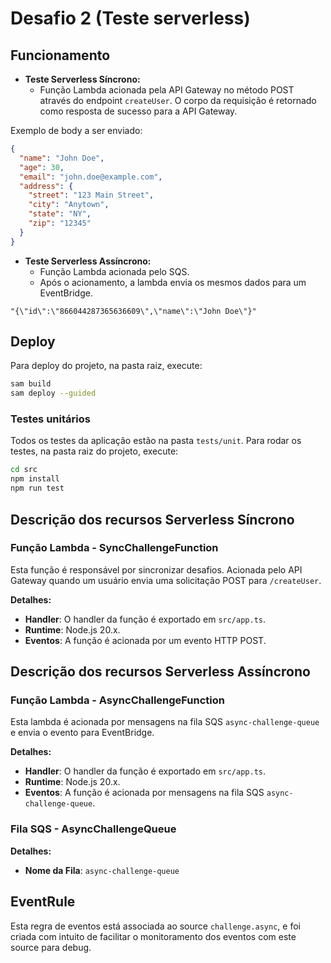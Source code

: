 # Desafio 2 (Teste serverless)

## Funcionamento

- **Teste Serverless Síncrono:**
  - Função Lambda acionada pela API Gateway no método POST através do endpoint `createUser`. O corpo da requisição é retornado como resposta de sucesso para a API Gateway.

Exemplo de body a ser enviado: 

```json
{
  "name": "John Doe",
  "age": 30,
  "email": "john.doe@example.com",
  "address": {
    "street": "123 Main Street",
    "city": "Anytown",
    "state": "NY",
    "zip": "12345"
  }
}
```

- **Teste Serverless Assíncrono:**
  - Função Lambda acionada pelo SQS.
  - Após o acionamento, a lambda envia os mesmos dados para um EventBridge.


```
"{\"id\":\"866044287365636609\",\"name\":\"John Doe\"}"
```

## Deploy
Para deploy do projeto, na pasta raiz, execute:

```bash
sam build
sam deploy --guided
```

### Testes unitários
Todos os testes da aplicação estão na pasta `tests/unit`.
Para rodar os testes, na pasta raiz do projeto, execute:

```bash
cd src
npm install
npm run test
```

## Descrição dos recursos Serverless Síncrono

### Função Lambda - SyncChallengeFunction

Esta função é responsável por sincronizar desafios. Acionada pelo API Gateway quando um usuário envia uma solicitação POST para `/createUser`.

**Detalhes:**
- **Handler**: O handler da função é exportado em `src/app.ts`.
- **Runtime**: Node.js 20.x.
- **Eventos**: A função é acionada por um evento HTTP POST.




## Descrição dos recursos Serverless Assíncrono


### Função Lambda - AsyncChallengeFunction

Esta lambda é acionada por mensagens na fila SQS `async-challenge-queue` e envia o evento para EventBridge.

**Detalhes:**
- **Handler**: O handler da função é exportado em `src/app.ts`.
- **Runtime**: Node.js 20.x.
- **Eventos**: A função é acionada por mensagens na fila SQS `async-challenge-queue`.

### Fila SQS - AsyncChallengeQueue

**Detalhes:**
- **Nome da Fila**: `async-challenge-queue`

## EventRule

Esta regra de eventos está associada ao source `challenge.async`, e foi criada com intuito de facilitar o monitoramento dos eventos com este source para debug.

